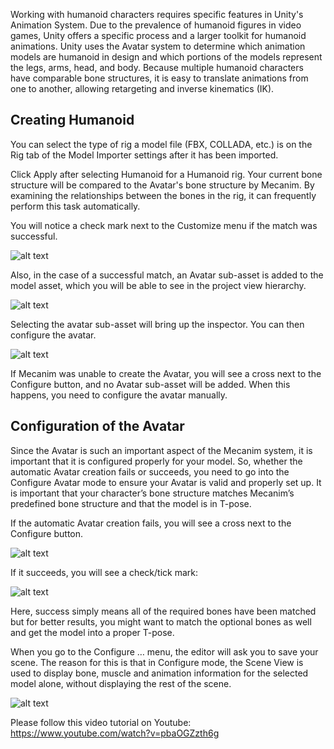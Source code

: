 Working with humanoid characters requires specific features in Unity's Animation System. Due to the prevalence of humanoid figures in video games, Unity offers a specific process and a larger toolkit for humanoid animations.
Unity uses the Avatar system to determine which animation models are humanoid in design and which portions of the models represent the legs, arms, head, and body. Because multiple humanoid characters have comparable bone structures, it is easy to translate animations from one to another, allowing retargeting and inverse kinematics (IK).

## Creating Humanoid
You can select the type of rig a model file (FBX, COLLADA, etc.) is on the Rig tab of the Model Importer settings after it has been imported.

Click Apply after selecting Humanoid for a Humanoid rig. Your current bone structure will be compared to the Avatar's bone structure by Mecanim. By examining the relationships between the bones in the rig, it can frequently perform this task automatically.

You will notice a check mark next to the Customize menu if the match was successful.

![alt text](https://docs.unity3d.com/550/Documentation/uploads/Main/MecanimImporterRigTab.png)

Also, in the case of a successful match, an Avatar sub-asset is added to the model asset, which you will be able to see in the project view hierarchy.

![alt text](https://docs.unity3d.com/550/Documentation/uploads/Main/MecanimFBXNoAvatar.png)

Selecting the avatar sub-asset will bring up the inspector. You can then configure the avatar.

![alt text](https://docs.unity3d.com/550/Documentation/uploads/Main/MecanimAvatarCreated.png)

If Mecanim was unable to create the Avatar, you will see a cross next to the Configure button, and no Avatar sub-asset will be added. When this happens, you need to configure the avatar manually.

## Configuration of the Avatar

Since the Avatar is such an important aspect of the Mecanim system, it is important that it is configured properly for your model. So, whether the automatic Avatar creation fails or succeeds, you need to go into the Configure Avatar mode to ensure your Avatar is valid and properly set up. It is important that your character’s bone structure matches Mecanim’s predefined bone structure and that the model is in T-pose.

If the automatic Avatar creation fails, you will see a cross next to the Configure button.

![alt text](https://docs.unity3d.com/550/Documentation/uploads/Main/MecanimAvatarInvalid.png)

If it succeeds, you will see a check/tick mark:

![alt text](https://docs.unity3d.com/550/Documentation/uploads/Main/MecanimAvatarApplied.png)

Here, success simply means all of the required bones have been matched but for better results, you might want to match the optional bones as well and get the model into a proper T-pose.

When you go to the Configure … menu, the editor will ask you to save your scene. The reason for this is that in Configure mode, the Scene View is used to display bone, muscle and animation information for the selected model alone, without displaying the rest of the scene.

![alt text](https://docs.unity3d.com/550/Documentation/uploads/Main/MecanimConfigureAvatarSaveDialog.png)

Please follow this video tutorial on Youtube: https://www.youtube.com/watch?v=pbaOGZzth6g
